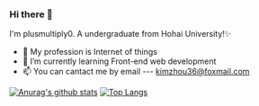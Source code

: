 ### Hi there 👋
I'm plusmultiply0. A undergraduate from Hohai University!✨ 

- 🔭 My profession is Internet of things
- 🌱 I’m currently learning Front-end web development
- 📫 You can cantact me by email --- kimzhou36@foxmail.com

[![Anurag's github stats](https://github-readme-stats.vercel.app/api?username=plusmultiply0&count_private=true&show_icons=true)](https://github.com/anuraghazra/github-readme-stats)
[![Top Langs](https://github-readme-stats.vercel.app/api/top-langs/?username=plusmultiply0)](https://github.com/anuraghazra/github-readme-stats)
